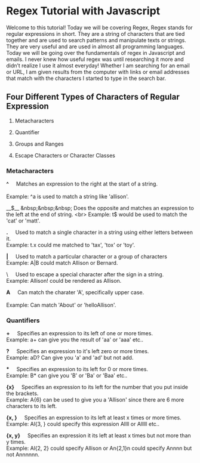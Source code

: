 # Regex Tutorial with Javascript

Welcome to this tutorial! Today we will be covering Regex, Regex stands for regular expressions in short. They are a string of characters that are tied together and are used to search patterns and manipulate texts or strings.  They are very useful and are used in almost all programming languages. Today we will be going over the fundamentals of regex in Javascript and emails. I never knew how useful regex was until researching it more and didn’t realize I use it almost everyday! Whether I am searching for an email or URL, I am given results from the computer with links or email addresses that match with the characters I started to type in the search bar.

## Four Different Types of Characters of Regular Expression

1. Metacharacters

2. Quantifier

3. Groups and Ranges

4. Escape Characters or Character Classes

### Metacharacters
__^__ &nbsp;&nbsp;&nbsp; Matches an expression to the right at the start of a string. 
<br>  
Example: ^a is used to match a string like 'allison'.

__$__ &nbsp;&nbsp;&nbsp; Does the opposite and matches an expression to the left at the end of string.
<br>
Example: t$ would be used to match the 'cat' or 'matt'.

__.__ &nbsp;&nbsp;&nbsp; Used to match a single character in a string using either letters between it.
<br>
Example: t.x could me matched to 'tax', 'tox' or 'toy'.

__|__ &nbsp;&nbsp;&nbsp; Used to match a particular character or a group of characters 
<br>
Example: A|B could match Allison or Bernard.

\ &nbsp;&nbsp;&nbsp; Used to escape a special character after the sign in a string.
<br> 
Example: Allison! could be rendered as Allison.

__A__ &nbsp;&nbsp;&nbsp; Can match the charater 'A', specifically upper case. 
<br>   
Example: Can match 'About' or 'helloAllison'.

### Quantifiers

__+__ &nbsp;&nbsp;&nbsp; Specifies an expression to its left of one or more times. 
<br>
Example: a+ can give you the result of 'aa' or 'aaa' etc..

__?__ &nbsp;&nbsp;&nbsp; Specifies an expression to it's left zero or more times. 
<br> 
Example: aD? Can give you 'a' and 'ad' but not add.

__*__ &nbsp;&nbsp;&nbsp; Specifies an expression to its left for 0 or more times. 
<br>
Example: B* can give you 'B' or 'Ba' or 'Baa' etc..

__{x}__ &nbsp;&nbsp;&nbsp; Specifies an expression to its left for the number that you put inside the brackets. 
<br>
Example: A{6} can be used to give you a 'Allison' since there are 6 more characters to its left. 

__{x, }__ &nbsp;&nbsp;&nbsp; Specifies an expression to its left at least x times or more times. 
<br>
Example: Al{3, } could specify this expression Allll or Alllll etc..

__{x, y}__ &nbsp;&nbsp;&nbsp; Specifies an expression it its left at least x times but not more than y times. 
<br>
Example: Al{2, 2} could specify Allison or An{2,1}n could specify Annnn but not Annnnnn.